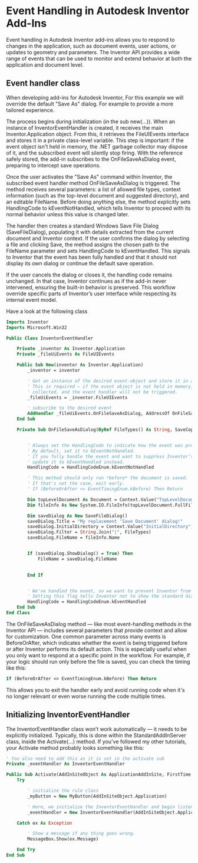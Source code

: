 
# Event Handling in Autodesk Inventor Add-Ins

Event handling in Autodesk Inventor add-ins allows you to respond to changes in the application, such as document events, user actions, or updates to geometry and parameters. The Inventor API provides a wide range of events that can be used to monitor and extend behavior at both the application and document level.

## Event handler class

When developing add-ins for Autodesk Inventor, For this example we will override the default "Save As" dialog. For example to provide a more tailored experience.

The process begins during initialization (in the sub new(...)). When an instance of InventorEventHandler is created, it receives the main Inventor.Application object. From this, it retrieves the FileUIEvents interface and stores it in a private class-level variable. This step is important: if the event object isn't held in memory, the .NET garbage collector may dispose of it, and the subscribed event will silently stop firing. With the reference safely stored, the add-in subscribes to the OnFileSaveAsDialog event, preparing to intercept save operations.

Once the user activates the "Save As" command within Inventor, the subscribed event handler method OnFileSaveAsDialog is triggered. The method receives several parameters: a list of allowed file types, context information (such as the top-level document and suggested directory), and an editable FileName. Before doing anything else, the method explicitly sets HandlingCode to kEventNotHandled, which tells Inventor to proceed with its normal behavior unless this value is changed later.

The handler then creates a standard Windows Save File Dialog (SaveFileDialog), populating it with details extracted from the current document and Inventor context. If the user confirms the dialog by selecting a file and clicking Save, the method assigns the chosen path to the FileName parameter and sets HandlingCode to kEventHandled. This signals to Inventor that the event has been fully handled and that it should not display its own dialog or continue the default save operation.

If the user cancels the dialog or closes it, the handling code remains unchanged. In that case, Inventor continues as if the add-in never intervened, ensuring the built-in behavior is preserved. This workflow override specific parts of Inventor’s user interface while respecting its internal event model.

Have a look at the following class

```vb
Imports Inventor
Imports Microsoft.Win32

Public Class InventorEventHandler

    Private _inventor As Inventor.Application
    Private _fileUiEvents As FileUIEvents

    Public Sub New(inventor As Inventor.Application)
        _inventor = inventor

        ' Get an instance of the desired event-object and store it in a class-level variable.
        ' This is required — if the event object is not held in memory, it may be garbage
        ' collected, and the event handler will not be triggered.
        _fileUiEvents = _inventor.FileUIEvents

        ' subscribe to the desired event 
        AddHandler _fileUiEvents.OnFileSaveAsDialog, AddressOf OnFileSaveAsDialog
    End Sub

    Private Sub OnFileSaveAsDialog(ByRef FileTypes() As String, SaveCopyAs As Boolean, ParentHWND As Integer, ByRef FileName As String, Context As NameValueMap, ByRef HandlingCode As HandlingCodeEnum)


        ' Always set the HandlingCode to indicate how the event was processed.
        ' By default, set it to kEventNotHandled.
        ' If you fully handle the event and want to suppress Inventor’s default behavior,
        ' update it to kEventHandled instead.
        HandlingCode = HandlingCodeEnum.kEventNotHandled

        ' This method should only run *before* the document is saved.
        ' If that's not the case, exit early.
        ' If (BeforeOrAfter <> EventTimingEnum.kBefore) Then Return

        Dim topLevelDocument As Document = Context.Value("TopLevelDocument")
        Dim fileInfo As New System.IO.FileInfo(topLevelDocument.FullFileName)

        Dim saveDialog As New SaveFileDialog()
        saveDialog.Title = "My replacement 'Save Document' dialog!"
        saveDialog.InitialDirectory = Context.Value("InitialDirectory")
        saveDialog.Filter = String.Join("|", FileTypes)
        saveDialog.FileName = fileInfo.Name


        If (saveDialog.ShowDialog() = True) Then
            FileName = saveDialog.FileName

            
        End If


        ' We've handled the event, so we want to prevent Inventor from continuing with its default behavior.
        ' Setting this flag tells Inventor not to show the standard dialog or perform the default action.
        HandlingCode = HandlingCodeEnum.kEventHandled
    End Sub
End Class
```

The OnFileSaveAsDialog method — like most event-handling methods in the Inventor API — includes several parameters that provide context and allow for customization. One common parameter across many events is BeforeOrAfter, which indicates whether the event is being triggered before or after Inventor performs its default action. This is especially useful when you only want to respond at a specific point in the workflow. For example, if your logic should run only before the file is saved, you can check the timing like this:
```vb
If (BeforeOrAfter <> EventTimingEnum.kBefore) Then Return
```
This allows you to exit the handler early and avoid running code when it's no longer relevant or even worse running the code multiple times.

## Initializing InventorEventHandler

The InventorEventHandler class won’t work automatically — it needs to be explicitly initialized. Typically, this is done within the StandardAddInServer class, inside the Activate(...) method. If you've followed my other tutorials, your Activate method probably looks something like this:

```vb
' You also need to add this as it is set in the activate sub
Private _eventHandler As InventorEventHandler 

Public Sub Activate(AddInSiteObject As ApplicationAddInSite, FirstTime As Boolean) Implements ApplicationAddInServer.Activate
    Try

        ' initialize the rule class
        _myButton = New MyButton(AddInSiteObject.Application)

        ' Here, we initialize the InventorEventHandler and begin listening for events.
        _eventHandler = New InventorEventHandler(AddInSiteObject.Application)

    Catch ex As Exception

        ' Show a message if any thing goes wrong.
        MessageBox.Show(ex.Message)

    End Try
End Sub
```